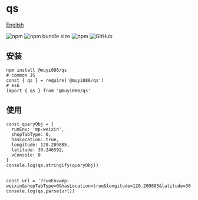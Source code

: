 # qs

[English](./README.md 'English')

![npm](https://img.shields.io/npm/v/@muyi086/qs) ![npm bundle size](https://img.shields.io/bundlephobia/min/@muyi086/qs) ![npm](https://img.shields.io/npm/dt/@muyi086/qs) ![GitHub](https://img.shields.io/github/license/MuYi086/npm_package)

## 安装
```SHELL
npm install @muyi086/qs
# common JS
const { qs } = require('@muyi086/qs')
# es6
import { qs } from '@muyi086/qs'
```

## 使用
```JS
const queryObj = {
  runEnv: 'mp-weixin',
  shopTabType: 0,
  hasLocation: true,
  longitude: 120.209885,
  latitude: 30.246592,
  vConsole: 0
}
console.log(qs.stringify(queryObj))


const url = '?runEnv=mp-weixin&shopTabType=0&hasLocation=true&longitude=120.209885&latitude=30.246592&vConsole=0'
console.log(qs.parse(url))
```